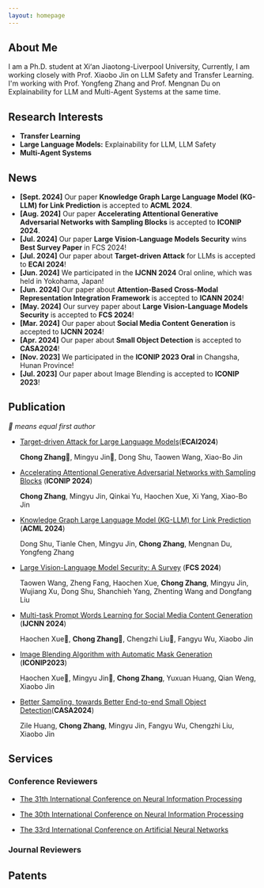 ```yaml
---
layout: homepage
---
```


## About Me

I am a Ph.D. student at Xi‘an Jiaotong-Liverpool University, Currently, I am working closely with Prof. Xiaobo Jin on
LLM Safety and Transfer Learning. I'm working with Prof. Yongfeng Zhang and Prof. Mengnan Du on Explainability for LLM
and Multi-Agent Systems at the same time.

## Research Interests

- **Transfer Learning** 
- **Large Language Models:** Explainability for LLM, LLM Safety
- **Multi-Agent Systems**

## News
- **[Sept. 2024]** Our paper **Knowledge Graph Large Language Model (KG-LLM) for Link Prediction** is accepted to **ACML 2024**.
- **[Aug. 2024]** Our paper **Accelerating Attentional Generative Adversarial Networks with Sampling Blocks**
  is accepted to **ICONIP 2024**.
- **[Jul. 2024]** Our paper **Large Vision-Language Models Security** wins **Best Survey Paper** in FCS 2024!
- **[Jul. 2024]** Our paper about **Target-driven Attack** for LLMs is accepted to **ECAI 2024**!
- **[Jun. 2024]** We participated in the **IJCNN 2024** Oral online, which was held in Yokohama, Japan!
- **[Jun. 2024]** Our paper about **Attention-Based Cross-Modal Representation Integration Framework** is accepted to **ICANN 2024**!
- **[May. 2024]** Our survey paper about **Large Vision-Language Models Security** is accepted to **FCS 2024**!
- **[Mar. 2024]** Our paper about **Social Media Content Generation** is accepted to **IJCNN 2024**!
- **[Apr. 2024]** Our paper about **Small Object Detection** is accepted to **CASA2024**!
- **[Nov. 2023]** We participated in the **ICONIP 2023 Oral** in Changsha, Hunan Province!
- **[Jul. 2023]** Our paper about Image Blending is accepted to **ICONIP 2023**!

## Publication
*🌟 means equal first author*
- [Target-driven Attack for Large Language Models]()(**ECAI2024**)

  **Chong Zhang**🌟, Mingyu Jin🌟, Dong Shu, Taowen Wang, Xiao-Bo Jin
- [Accelerating Attentional Generative Adversarial Networks with Sampling Blocks]() (**ICONIP 2024**)

  **Chong Zhang**, Mingyu Jin, Qinkai Yu, Haochen Xue, Xi Yang, Xiao-Bo Jin

- [Knowledge Graph Large Language Model (KG-LLM) for Link Prediction]() (**ACML 2024**)
  
  Dong Shu, Tianle Chen, Mingyu Jin, **Chong Zhang**, Mengnan Du, Yongfeng Zhang

- [Large Vision-Language Model Security: A Survey]() (**FCS 2024**) 

  Taowen Wang, Zheng Fang, Haochen Xue, **Chong Zhang**, Mingyu Jin, Wujiang Xu,
  Dong Shu, Shanchieh Yang, Zhenting Wang and Dongfang Liu

- [Multi-task Prompt Words Learning for Social Media Content Generation](https://www.researchgate.net/profile/Chong-Zhang-93/publication/378969295_Multi-task_Prompt_Words_Learning_for_Social_Media_Content_Generation/links/65f416921f0aec67e2900682/Multi-task-Prompt-Words-Learning-for-Social-Media-Content-Generation.pdf) (**IJCNN 2024**)

  Haochen Xue🌟, **Chong Zhang**🌟, Chengzhi Liu🌟, Fangyu Wu, Xiaobo Jin

- [Image Blending Algorithm with Automatic Mask Generation](https://www.researchgate.net/profile/Chong-Zhang-93/publication/375923085_Image_Blending_Algorithm_with_Automatic_Mask_Generation/links/6573e7b6fc4b416622ac6ebc/Image-Blending-Algorithm-with-Automatic-Mask-Generation.pdf) (**ICONIP2023**)

  Haochen Xue🌟, Mingyu Jin🌟, **Chong Zhang**, Yuxuan Huang, Qian Weng, Xiaobo Jin

- [Better Sampling, towards Better End-to-end Small Object Detection](https://www.researchgate.net/profile/Chong-Zhang-93/publication/380637118_Better_Sampling_towards_Better_End-to-end_Small_Object_Detection/links/6646e0510b0d2845743b8983/Better-Sampling-towards-Better-End-to-end-Small-Object-Detection.pdf)(**CASA2024**)

  Zile Huang, **Chong Zhang**, Mingyu Jin, Fangyu Wu, Chengzhi Liu, Xiaobo Jin
## Services

### Conference Reviewers
- [The 31th International Conference on Neural Information Processing](https://iconip2024.org/)
  
- [The 30th International Conference on Neural Information Processing](http://iconip2023.org/) 

- [The 33rd International Conference on Artificial Neural Networks](https://e-nns.org/icann2024/)
### Journal Reviewers


## Patents
